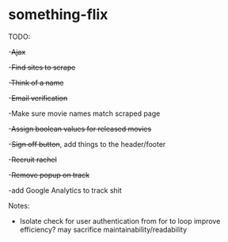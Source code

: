 something-flix
==============
TODO:

-~~Ajax~~

-~~Find sites to scrape~~

-~~Think of a name~~

-~~Email verification~~

-Make sure movie names match scraped page

-~~Assign boolean values for released movies~~

-~~Sign off button~~, add things to the header/footer

-~~Recruit rachel~~

-~~Remove popup on track~~

-add Google Analytics to track shit

Notes:

- Isolate check for user authentication from for to loop improve efficiency? may sacrifice maintainability/readability
